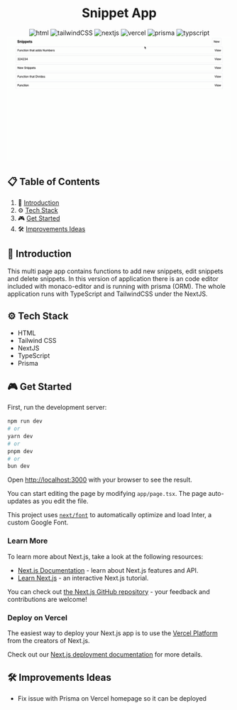 <div align="center">
<h1>Snippet App</h1>

<img src="https://img.shields.io/badge/html5-%23E34F26.svg?style=for-the-badge&logo=html5&logoColor=white" alt="html">
<img src="https://img.shields.io/badge/tailwindcss-%2338B2AC.svg?style=for-the-badge&logo=tailwind-css&logoColor=white" alt="tailwindCSS">
<img src ="https://img.shields.io/badge/Next-black?style=for-the-badge&logo=next.js&logoColor=white" alt="nextjs">
<img src ="https://img.shields.io/badge/vercel-%23000000.svg?style=for-the-badge&logo=vercel&logoColor=white" alt="vercel">
<img src ="https://img.shields.io/badge/Prisma-3982CE?style=for-the-badge&logo=Prisma&logoColor=white" alt="prisma">
<img src ="https://img.shields.io/badge/typescript-%23007ACC.svg?style=for-the-badge&logo=typescript&logoColor=white" alt="typscript">

<img src="./public/walkthrough.gif">
</div>

## 📋 <a name="table">Table of Contents</a>

1. 🤖 [Introduction](#introduction)
2. ⚙️ [Tech Stack](#tech-stack)
3. 🎮 [Get Started](#get-started)
4. 🛠️ [Improvements Ideas](#improvements)

## <a name="introduction">🤖 Introduction</a>

This multi page app contains functions to add new snippets, edit snippets and delete snippets. In this version of application there is an code editor included with monaco-editor and is running with prisma (ORM). The whole application runs with TypeScript and TailwindCSS under the NextJS.

## <a name="tech-stack">⚙️ Tech Stack</a>

- HTML
- Tailwind CSS
- NextJS
- TypeScript
- Prisma

## <a name="get-started">🎮 Get Started</a>

First, run the development server:

```bash
npm run dev
# or
yarn dev
# or
pnpm dev
# or
bun dev
```

Open [http://localhost:3000](http://localhost:3000) with your browser to see the result.

You can start editing the page by modifying `app/page.tsx`. The page auto-updates as you edit the file.

This project uses [`next/font`](https://nextjs.org/docs/basic-features/font-optimization) to automatically optimize and load Inter, a custom Google Font.

### Learn More

To learn more about Next.js, take a look at the following resources:

- [Next.js Documentation](https://nextjs.org/docs) - learn about Next.js features and API.
- [Learn Next.js](https://nextjs.org/learn) - an interactive Next.js tutorial.

You can check out [the Next.js GitHub repository](https://github.com/vercel/next.js/) - your feedback and contributions are welcome!

### Deploy on Vercel

The easiest way to deploy your Next.js app is to use the [Vercel Platform](https://vercel.com/new?utm_medium=default-template&filter=next.js&utm_source=create-next-app&utm_campaign=create-next-app-readme) from the creators of Next.js.

Check out our [Next.js deployment documentation](https://nextjs.org/docs/deployment) for more details.

## <a name="improvements">🛠️ Improvements Ideas</a>

- Fix issue with Prisma on Vercel homepage so it can be deployed
